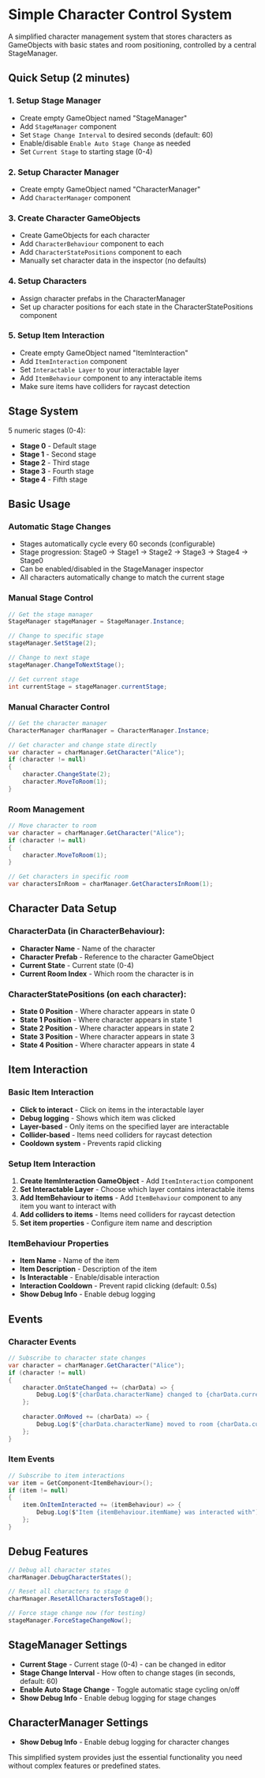 # Simple Character Control System

A simplified character management system that stores characters as GameObjects with basic states and room positioning, controlled by a central StageManager.

## Quick Setup (2 minutes)

### 1. Setup Stage Manager
- Create empty GameObject named "StageManager"
- Add `StageManager` component
- Set `Stage Change Interval` to desired seconds (default: 60)
- Enable/disable `Enable Auto Stage Change` as needed
- Set `Current Stage` to starting stage (0-4)

### 2. Setup Character Manager
- Create empty GameObject named "CharacterManager"
- Add `CharacterManager` component

### 3. Create Character GameObjects
- Create GameObjects for each character
- Add `CharacterBehaviour` component to each
- Add `CharacterStatePositions` component to each
- Manually set character data in the inspector (no defaults)

### 4. Setup Characters
- Assign character prefabs in the CharacterManager
- Set up character positions for each state in the CharacterStatePositions component

### 5. Setup Item Interaction
- Create empty GameObject named "ItemInteraction"
- Add `ItemInteraction` component
- Set `Interactable Layer` to your interactable layer
- Add `ItemBehaviour` component to any interactable items
- Make sure items have colliders for raycast detection

## Stage System

5 numeric stages (0-4):
- **Stage 0** - Default stage
- **Stage 1** - Second stage
- **Stage 2** - Third stage
- **Stage 3** - Fourth stage
- **Stage 4** - Fifth stage

## Basic Usage

### Automatic Stage Changes
- Stages automatically cycle every 60 seconds (configurable)
- Stage progression: Stage0 → Stage1 → Stage2 → Stage3 → Stage4 → Stage0
- Can be enabled/disabled in the StageManager inspector
- All characters automatically change to match the current stage

### Manual Stage Control
```csharp
// Get the stage manager
StageManager stageManager = StageManager.Instance;

// Change to specific stage
stageManager.SetStage(2);

// Change to next stage
stageManager.ChangeToNextStage();

// Get current stage
int currentStage = stageManager.currentStage;
```

### Manual Character Control
```csharp
// Get the character manager
CharacterManager charManager = CharacterManager.Instance;

// Get character and change state directly
var character = charManager.GetCharacter("Alice");
if (character != null)
{
    character.ChangeState(2);
    character.MoveToRoom(1);
}
```

### Room Management
```csharp
// Move character to room
var character = charManager.GetCharacter("Alice");
if (character != null)
{
    character.MoveToRoom(1);
}

// Get characters in specific room
var charactersInRoom = charManager.GetCharactersInRoom(1);
```

## Character Data Setup

### CharacterData (in CharacterBehaviour):
- **Character Name** - Name of the character
- **Character Prefab** - Reference to the character GameObject
- **Current State** - Current state (0-4)
- **Current Room Index** - Which room the character is in

### CharacterStatePositions (on each character):
- **State 0 Position** - Where character appears in state 0
- **State 1 Position** - Where character appears in state 1
- **State 2 Position** - Where character appears in state 2
- **State 3 Position** - Where character appears in state 3
- **State 4 Position** - Where character appears in state 4

## Item Interaction

### Basic Item Interaction
- **Click to interact** - Click on items in the interactable layer
- **Debug logging** - Shows which item was clicked
- **Layer-based** - Only items on the specified layer are interactable
- **Collider-based** - Items need colliders for raycast detection
- **Cooldown system** - Prevents rapid clicking

### Setup Item Interaction
1. **Create ItemInteraction GameObject** - Add `ItemInteraction` component
2. **Set Interactable Layer** - Choose which layer contains interactable items
3. **Add ItemBehaviour to items** - Add `ItemBehaviour` component to any item you want to interact with
4. **Add colliders to items** - Items need colliders for raycast detection
5. **Set item properties** - Configure item name and description

### ItemBehaviour Properties
- **Item Name** - Name of the item
- **Item Description** - Description of the item
- **Is Interactable** - Enable/disable interaction
- **Interaction Cooldown** - Prevent rapid clicking (default: 0.5s)
- **Show Debug Info** - Enable debug logging

## Events

### Character Events
```csharp
// Subscribe to character state changes
var character = charManager.GetCharacter("Alice");
if (character != null)
{
    character.OnStateChanged += (charData) => {
        Debug.Log($"{charData.characterName} changed to {charData.currentState}");
    };
    
    character.OnMoved += (charData) => {
        Debug.Log($"{charData.characterName} moved to room {charData.currentRoomIndex}");
    };
}
```

### Item Events
```csharp
// Subscribe to item interactions
var item = GetComponent<ItemBehaviour>();
if (item != null)
{
    item.OnItemInteracted += (itemBehaviour) => {
        Debug.Log($"Item {itemBehaviour.itemName} was interacted with");
    };
}
```

## Debug Features

```csharp
// Debug all character states
charManager.DebugCharacterStates();

// Reset all characters to stage 0
charManager.ResetAllCharactersToStage0();

// Force stage change now (for testing)
stageManager.ForceStageChangeNow();
```

## StageManager Settings

- **Current Stage** - Current stage (0-4) - can be changed in editor
- **Stage Change Interval** - How often to change stages (in seconds, default: 60)
- **Enable Auto Stage Change** - Toggle automatic stage cycling on/off
- **Show Debug Info** - Enable debug logging for stage changes

## CharacterManager Settings

- **Show Debug Info** - Enable debug logging for character changes

This simplified system provides just the essential functionality you need without complex features or predefined states.
